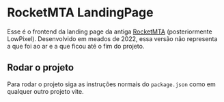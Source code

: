 # RocketMTA LandingPage

Esse é o frontend da landing page da antiga [RocketMTA](https://github.com/lowpixelgg) (posteriormente LowPixel). Desenvolvido em meados de 2022, essa versão não representa a que foi ao ar e a que ficou até o fim do projeto.

## Rodar o projeto

Para rodar o projeto siga as instruções normais do `package.json` como em qualquer outro projeto vite.
